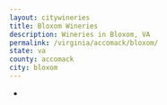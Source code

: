 ```yaml
---
layout: citywineries
title: Bloxom Wineries
description: Wineries in Bloxom, VA
permalink: /virginia/accomack/bloxom/
state: va
county: accomack
city: bloxom
---
```

-
